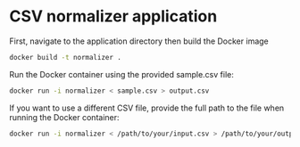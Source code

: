 # CSV normalizer application

First, navigate to the application directory then build the Docker image 

```bash
docker build -t normalizer .
```
Run the Docker container using the provided sample.csv file:
```bash
docker run -i normalizer < sample.csv > output.csv
```
If you want to use a different CSV file, provide the full path to the file when running the Docker container:
```bash
docker run -i normalizer < /path/to/your/input.csv > /path/to/your/output.csv
```

